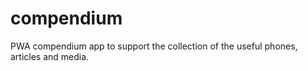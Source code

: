 # compendium
PWA compendium app to support the collection of the useful phones, articles and media.
